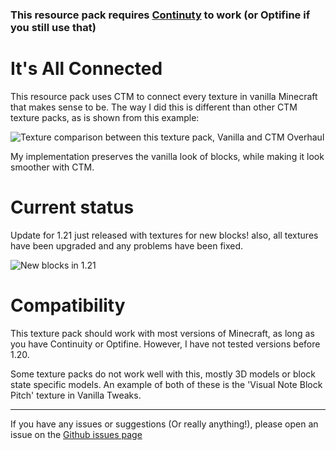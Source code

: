 ### This resource pack requires [Continuty](https://modrinth.com/mod/continuity) to work (or Optifine if you still use that)

# It's All Connected

This resource pack uses CTM to connect every texture in vanilla Minecraft that makes sense to be. The way I did this is different than other CTM texture packs, as is shown from this example:

![Texture comparison between this texture pack, Vanilla and CTM Overhaul](https://cdn-raw.modrinth.com/data/t4YAPTH1/images/dc1e24e85e84b7fed8399b5c00f9a4b596aa912d.png)

My implementation preserves the vanilla look of blocks, while making it look smoother with CTM.

# Current status

Update for 1.21 just released with textures for new blocks! also, all textures have been upgraded and any problems have been fixed.

![New blocks in 1.21](https://cdn.modrinth.com/data/t4YAPTH1/images/ff170c61120d4b7c49c09a0ceef30de4e6a7f9ed.png)

# Compatibility

This texture pack should work with most versions of Minecraft, as long as you have Continuity or Optifine. However, I have not tested versions before 1.20.

Some texture packs do not work well with this, mostly 3D models or block state specific models. An example of both of these is the 'Visual Note Block Pitch' texture in Vanilla Tweaks.

---
If you have any issues or suggestions (Or really anything!), please open an issue on the [Github issues page](https://github.com/Boombabob/Its-All-Connected/issues)
